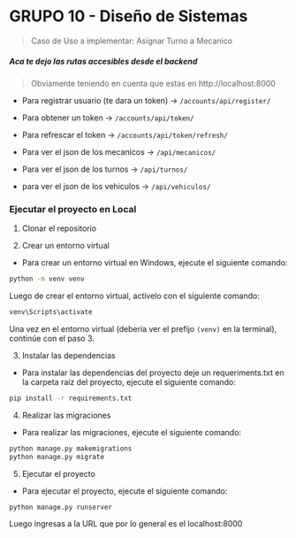
# GRUPO 10 - Diseño de Sistemas

> Caso de Uso a implementar: Asignar Turno a Mecanico

##### Aca te dejo las rutas accesibles desde el backend

> Obviamente teniendo en cuenta que estas en http://localhost:8000

- Para registrar usuario (te dara un token) -> ``/accounts/api/register/``

- Para obtener un token -> ``/accounts/api/token/``

- Para refrescar el token -> ``/accounts/api/token/refresh/``

- Para ver el json de los mecanicos -> ``/api/mecanicos/``

- Para ver el json de los turnos -> ``/api/turnos/``

- para ver el json de los vehiculos -> ``/api/vehiculos/``



### Ejecutar el proyecto en Local

1. Clonar el repositorio


2. Crear un entorno virtual

- Para crear un entorno virtual en Windows, ejecute el siguiente comando:

```bash
python -m venv venv
```

Luego de crear el entorno virtual, actívelo con el siguiente comando:

```bash
venv\Scripts\activate
```

Una vez en el entorno virtual (debería ver el prefijo `(venv)` en la terminal), continúe con el paso 3.


3. Instalar las dependencias

- Para instalar las dependencias del proyecto deje un requeriments.txt en la carpeta raíz del proyecto, ejecute el siguiente comando:

```bash
pip install -r requirements.txt
```

4. Realizar las migraciones

- Para realizar las migraciones, ejecute el siguiente comando:

```bash
python manage.py makemigrations
python manage.py migrate
```

5. Ejecutar el proyecto

- Para ejecutar el proyecto, ejecute el siguiente comando:

```bash
python manage.py runserver
```

Luego ingresas a la URL que por lo general es el localhost:8000


